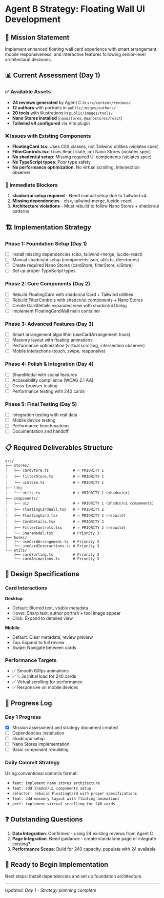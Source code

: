 # Agent B Strategy: Floating Wall UI Development

## 🎯 Mission Statement
Implement enhanced floating wall card experience with smart arrangement, mobile responsiveness, and interactive features following senior-level architectural decisions.

## 📊 Current Assessment (Day 1)

### ✅ Available Assets
- **24 reviews generated** by Agent C in `src/content/reviews/`
- **12 authors** with portraits in `public/images/authors/`
- **20 tools** with illustrations in `public/images/tools/`
- **Nano Stores installed** (`nanostores`, `@nanostores/react`)
- **Tailwind v4 configured** via Vite plugin

### ❌ Issues with Existing Components
- **FloatingCard.tsx**: Uses CSS classes, not Tailwind utilities (violates spec)
- **FilterControls.tsx**: Uses React state, not Nano Stores (violates spec)
- **No shadcn/ui setup**: Missing required UI components (violates spec)
- **No TypeScript types**: Poor type safety
- **No performance optimization**: No virtual scrolling, intersection observer

### 🚨 Immediate Blockers
1. **shadcn/ui setup required** - Need manual setup due to Tailwind v4
2. **Missing dependencies** - clsx, tailwind-merge, lucide-react
3. **Architecture violations** - Must rebuild to follow Nano Stores + shadcn/ui patterns

## 🏗️ Implementation Strategy

### Phase 1: Foundation Setup (Day 1)
- [ ] Install missing dependencies (clsx, tailwind-merge, lucide-react)
- [ ] Manual shadcn/ui setup (components.json, utils.ts, directories)
- [ ] Create required Nano Stores (cardStore, filterStore, uiStore)
- [ ] Set up proper TypeScript types

### Phase 2: Core Components (Day 2)
- [ ] Rebuild FloatingCard with shadcn/ui Card + Tailwind utilities
- [ ] Rebuild FilterControls with shadcn/ui components + Nano Stores
- [ ] Create CardDetails expanded view with shadcn/ui Dialog
- [ ] Implement FloatingCardWall main container

### Phase 3: Advanced Features (Day 3)
- [ ] Smart arrangement algorithm (useCardArrangement hook)
- [ ] Masonry layout with floating animations
- [ ] Performance optimization (virtual scrolling, intersection observer)
- [ ] Mobile interactions (touch, swipe, responsive)

### Phase 4: Polish & Integration (Day 4)
- [ ] ShareModal with social features
- [ ] Accessibility compliance (WCAG 2.1 AA)
- [ ] Cross-browser testing
- [ ] Performance testing with 240 cards

### Phase 5: Final Testing (Day 5)
- [ ] Integration testing with real data
- [ ] Mobile device testing
- [ ] Performance benchmarking
- [ ] Documentation and handoff

## 📋 Required Deliverables Structure

```
src/
├── stores/
│   ├── cardStore.ts           # ⭐ PRIORITY 1
│   ├── filterStore.ts         # ⭐ PRIORITY 1  
│   └── uiStore.ts             # ⭐ PRIORITY 1
├── lib/
│   └── utils.ts               # ⭐ PRIORITY 1 (shadcn/ui)
├── components/
│   ├── ui/                    # ⭐ PRIORITY 1 (shadcn/ui components)
│   ├── FloatingCardWall.tsx   # ⭐ PRIORITY 2
│   ├── FloatingCard.tsx       # ⭐ PRIORITY 2 (rebuild)
│   ├── CardDetails.tsx        # ⭐ PRIORITY 2
│   ├── FilterControls.tsx     # ⭐ PRIORITY 2 (rebuild)
│   └── ShareModal.tsx         # Priority 3
├── hooks/
│   ├── useCardArrangement.ts  # Priority 3
│   └── useCardInteractions.ts # Priority 3
└── utils/
    ├── cardSorting.ts         # Priority 3
    └── cardAnimations.ts      # Priority 3
```

## 🎨 Design Specifications

### Card Interactions
**Desktop**:
- Default: Blurred text, visible metadata
- Hover: Sharp text, author portrait + tool image appear  
- Click: Expand to detailed view

**Mobile**:
- Default: Clear metadata, review preview
- Tap: Expand to full review
- Swipe: Navigate between cards

### Performance Targets
- ✅ Smooth 60fps animations
- ✅ < 3s initial load for 240 cards
- ✅ Virtual scrolling for performance
- ✅ Responsive on mobile devices

## 📝 Progress Log

### Day 1 Progress
- [x] Mission assessment and strategy document created
- [ ] Dependencies installation 
- [ ] shadcn/ui setup
- [ ] Nano Stores implementation
- [ ] Basic component rebuilding

### Daily Commit Strategy
Using conventional commits format:
- `feat: implement nano stores architecture`
- `feat: add shadcn/ui components setup`
- `refactor: rebuild FloatingCard with proper specifications`
- `feat: add masonry layout with floating animations`
- `perf: implement virtual scrolling for 240 cards`

## ❓ Outstanding Questions

1. **Data Integration**: Confirmed - using 24 existing reviews from Agent C
2. **Page Integration**: Need guidance - create standalone page or integrate existing?
3. **Performance Scope**: Build for 240 capacity, populate with 24 available

## 🚀 Ready to Begin Implementation

Next steps: Install dependencies and set up foundation architecture.

---
_Updated: Day 1 - Strategy planning complete_
